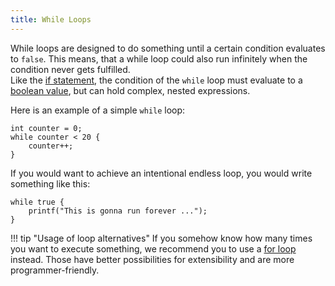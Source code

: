 ```yaml
---
title: While Loops
---
```


While loops are designed to do something until a certain condition evaluates to `false`. This means, that a while loop could also run infinitely when the condition never gets fulfilled. <br>
Like the [if statement](../if-statement), the condition of the `while` loop must evaluate to a [boolean value](../data-types#the-bool-data-type), but can hold complex, nested expressions.

Here is an example of a simple `while` loop:
```spice
int counter = 0;
while counter < 20 {
	counter++;
}
```

If you would want to achieve an intentional endless loop, you would write something like this:
```spice
while true {
	printf("This is gonna run forever ...");
}
```

!!! tip "Usage of loop alternatives"
    If you somehow know how many times you want to execute something, we recommend you to use a [for loop](../for-loops) instead. Those have better possibilities for extensibility and are more programmer-friendly.